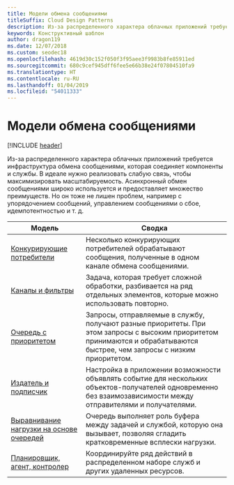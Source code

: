 ```yaml
---
title: Модели обмена сообщениями
titleSuffix: Cloud Design Patterns
description: Из-за распределенного характера облачных приложений требуется инфраструктура обмена сообщениями, которая соединяет компоненты и службы. В идеале нужно реализовать слабую связь, чтобы максимизировать масштабируемость. Асинхронный обмен сообщениями широко используется и предоставляет множество преимуществ. Но он тоже не лишен проблем, например с упорядочением сообщений, управлением сообщениями о сбое, идемпотентностью и т. д.
keywords: Конструктивный шаблон
author: dragon119
ms.date: 12/07/2018
ms.custom: seodec18
ms.openlocfilehash: 4619d30c152f050f3f95aee3f9983b8fe85911ed
ms.sourcegitcommit: 680c9cef945dff6fee5e66b38e24f07804510fa9
ms.translationtype: HT
ms.contentlocale: ru-RU
ms.lasthandoff: 01/04/2019
ms.locfileid: "54011333"
---
```

# <a name="messaging-patterns"></a>Модели обмена сообщениями

[!INCLUDE [header](../../_includes/header.md)]

Из-за распределенного характера облачных приложений требуется инфраструктура обмена сообщениями, которая соединяет компоненты и службы. В идеале нужно реализовать слабую связь, чтобы максимизировать масштабируемость. Асинхронный обмен сообщениями широко используется и предоставляет множество преимуществ. Но он тоже не лишен проблем, например с упорядочением сообщений, управлением сообщениями о сбое, идемпотентностью и т. д.

| Модель | Сводка |
| ------- | ------- |
| [Конкурирующие потребители](../competing-consumers.md) | Несколько конкурирующих потребителей обрабатывают сообщения, полученные в одном канале обмена сообщениями. |
| [Каналы и фильтры](../pipes-and-filters.md) | Задача, которая требует сложной обработки, разбивается на ряд отдельных элементов, которые можно использовать повторно. |
| [Очередь с приоритетом](../priority-queue.md) | Запросы, отправляемые в службу, получают разные приоритеты. При этом запросы с высоким приоритетом принимаются и обрабатываются быстрее, чем запросы с низким приоритетом. |
| [Издатель и подписчик](../publisher-subscriber.md) | Настройка в приложении возможности объявлять событие для нескольких объектов-получателей одновременно без взаимозависимости между отправителями и получателями. |
| [Выравнивание нагрузки на основе очередей](../queue-based-load-leveling.md) | Очередь выполняет роль буфера между задачей и службой, которую она вызывает, позволяя сгладить кратковременные всплески нагрузки. |
| [Планировщик, агент, контролер](../scheduler-agent-supervisor.md) | Координируйте ряд действий в распределенном наборе служб и других удаленных ресурсов. |
